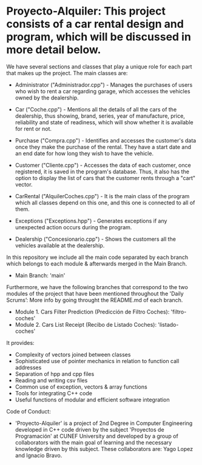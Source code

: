 # Proyecto-Alquiler: This project consists of a car rental design and program, which will be discussed in more detail below.
We have several sections and classes that play a unique role for each part that makes up the project. 
The main classes are: 
- Administrator ("Administrador.cpp") - Manages the purchases of users who wish to rent a car regarding garage, which accesses the vehicles owned by the dealership. 

- Car ("Coche.cpp") - Mentions all the details of all the cars of the dealership, thus showing, brand, series, year of manufacture, price, reliability and state of readiness, which will show whether it is available for rent or not.

- Purchase ("Compra.cpp") - Identifies and accesses the customer's data once they make the purchase of the rental. They have a start date and an end date for how long they wish to have the vehicle.

- Customer ("Cliente.cpp") - Accesses the data of each customer, once registered, it is saved in the program's database. Thus, it also has the option to display the list of cars that the customer rents through a "cart" vector. 

- CarRental ("AlquilerCoches.cpp") - It is the main class of the program which all classes depend on this one, and this one is connected to all of them.

- Exceptions ("Exceptions.hpp") - Generates exceptions if any unexpected action occurs during the program.

- Dealership ("Concesionario.cpp") - Shows the customers all the vehicles available at the dealership.

In this repository we include all the main code separated by each branch which belongs to each module & afterwards merged in the Main Branch.
- Main Branch: 'main'

Furthermore, we have the following branches that correspond to the two modules of the project that have been mentioned throughout the 'Daily Scrums’: More info by going throught the README.md of each branch.
- Module 1. Cars Filter Prediction (Predicción de Filtro Coches): 'filtro-coches'
- Module 2. Cars List Receipt (Recibo de Listado Coches): 'listado-coches'




It provides:

- Complexity of vectors joined between classes
- Sophisticated use of pointer mechanics in relation to function call addresses
- Separation of hpp and cpp files
- Reading and writing csv files
- Common use of exception, vectors & array functions
- Tools for integrating C++ code
- Useful functions of modular and efficient software integration


Code of Conduct: 
- 'Proyecto-Alquiler' is a project of 2nd Degree in Computer Engineering developed in C++ code driven by the subject 'Proyectos de Programación' at CUNEF University and developed by a group of collaborators with the main goal of learning and the necessary knowledge driven by this subject. These collaborators are: Yago Lopez and Ignacio Bravo.

